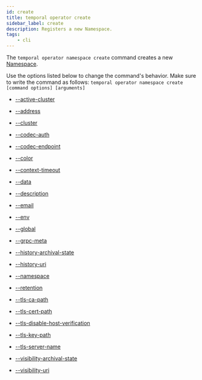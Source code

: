 ```yaml
---
id: create
title: temporal operator create
sidebar_label: create
description: Registers a new Namespace.
tags:
	- cli
---
```


The `temporal operator namespace create` command creates a new [Namespace](/concepts-what-is-a-namespace).

Use the options listed below to change the command's behavior.
Make sure to write the command as follows:
`temporal operator namespace create [command options] [arguments]`

- [--active-cluster](/cmd-options/active-cluster)

- [--address](/cmd-options/address)

- [--cluster](/cmd-options/cluster)

- [--codec-auth](/cmd-options/codec-auth)

- [--codec-endpoint](/cmd-options/codec-endpoint)

- [--color](/cmd-options/color)

- [--context-timeout](/cmd-options/context-timeout)

- [--data](/cmd-options/data)

- [--description](/cmd-options/description)

- [--email](/cmd-options/email)

- [--env](/cmd-options/env)

- [--global](/cmd-options/global)

- [--grpc-meta](/cmd-options/grpc-meta)

- [--history-archival-state](/cmd-options/history-archival-state)

- [--history-uri](/cmd-options/history-uri)

- [--namespace](/cmd-options/namespace)

- [--retention](/cmd-options/retention)

- [--tls-ca-path](/cmd-options/tls-ca-path)

- [--tls-cert-path](/cmd-options/tls-cert-path)

- [--tls-disable-host-verification](/cmd-options/tls-disable-host-verification)

- [--tls-key-path](/cmd-options/tls-key-path)

- [--tls-server-name](/cmd-options/tls-server-name)

- [--visibility-archival-state](/cmd-options/visibility-archival-state)

- [--visibility-uri](/cmd-options/visibility-uri)

